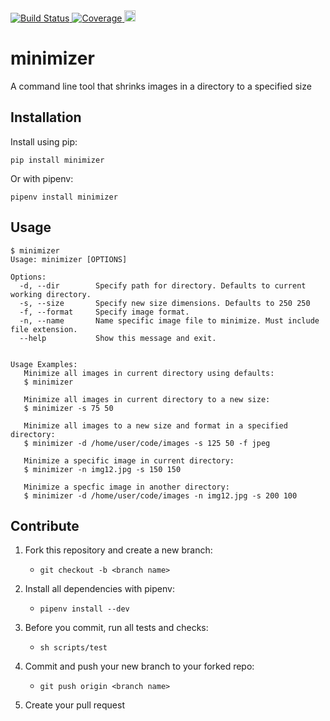<a href="https://travis-ci.org/alexbotello/minimizer">
    <img src="https://travis-ci.org/alexbotello/minimizer.svg?branch=master" alt="Build Status">
</a>
<a href="https://codecov.io/gh/alexbotello/minimizer">
    <img src="https://codecov.io/gh/alexbotello/minimizer/branch/master/graph/badge.svg" alt="Coverage">
</a>
<a href="https://badge.fury.io/py/minimizer">
    <img src="https://badge.fury.io/py/minimizer.svg" alt="PyPI version" height="18">
</a>

# minimizer
A command line tool that shrinks images in a directory to a specified size

Installation
-------
Install using pip:
```
pip install minimizer
```
Or with pipenv:
```
pipenv install minimizer
```

Usage
-------

    $ minimizer
    Usage: minimizer [OPTIONS]

    Options:
      -d, --dir        Specify path for directory. Defaults to current working directory.
      -s, --size       Specify new size dimensions. Defaults to 250 250
      -f, --format     Specify image format.
      -n, --name       Name specific image file to minimize. Must include file extension.
      --help           Show this message and exit.


    Usage Examples:
       Minimize all images in current directory using defaults:
       $ minimizer

       Minimize all images in current directory to a new size:
       $ minimizer -s 75 50

       Minimize all images to a new size and format in a specified directory:
       $ minimizer -d /home/user/code/images -s 125 50 -f jpeg

       Minimize a specific image in current directory:
       $ minimizer -n img12.jpg -s 150 150

       Minimize a specfic image in another directory:
       $ minimizer -d /home/user/code/images -n img12.jpg -s 200 100

Contribute
-------
1. Fork this repository and create a new branch:
    -   `git checkout -b <branch name>`

2. Install all dependencies with pipenv:
    - `pipenv install --dev`

3. Before you commit, run all tests and checks:
    - `sh scripts/test`

4. Commit and push your new branch to your forked repo:
    - `git push origin <branch name>`

5. Create your pull request
